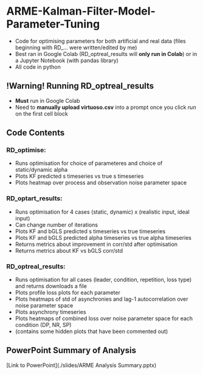 # ARME-Kalman-Filter-Model-Parameter-Tuning
- Code for optimising parameters for both artificial and real data (files beginning with RD_... were written/edited by me)
- Best ran in Google Colab (RD_optreal_results will **only run in Colab**) or in a Jupyter Notebook (with pandas library)
- All code in python

## !Warning! Running RD_optreal_results 
- **Must** run in Google Colab
- Need to **manually upload virtuoso.csv** into a prompt once you click *run* on the first cell block

## Code Contents
### RD_optimise:
- Runs optimisation for choice of parameteres and choice of static/dynamic alpha
- Plots KF predicted s timeseries vs true s timeseries
- Plots heatmap over process and observation noise parameter space 

### RD_optart_results:
- Runs optimisation for 4 cases (static, dynamic) x (realistic input, ideal input)
- Can change number of iterations
- Plots KF and bGLS predicted s timeseries vs true timeseries
- Plots KF and bGLS predicted alpha timeseries vs true alpha timeseries
- Returns metrics about improvement in corr/std after optimisation
- Returns metrics about KF vs bGLS corr/std


### RD_optreal_results:
- Runs optimisation for all cases (leader, condition, repetition, loss type) and returns downloads a file 
- Plots profile loss plots for each parameter
- Plots heatmaps of std of asynchronies and lag-1 autocorrelation over noise parameter space
- Plots asynchrony timeseries
- Plots heatmaps of combined loss over noise parameter space for each condition (DP, NR, SP)
- (contains some hidden plots that have been commented out)

## PowerPoint Summary of Analysis
[Link to PowerPoint](./slides/ARME Analysis Summary.pptx)
